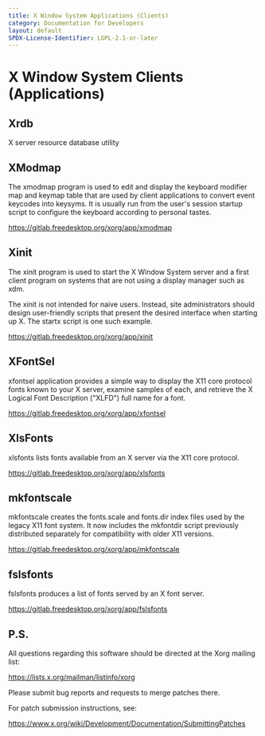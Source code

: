 ```yaml
---
title: X Window System Applications (Clients)
category: Documentation for Developers
layout: default
SPDX-License-Identifier: LGPL-2.1-or-later
---
```


# X Window System Clients (Applications)

## Xrdb

X server resource database utility

## XModmap

The xmodmap program is used to edit and display the keyboard modifier
map and keymap table that are used by client applications to convert
event keycodes into keysyms.  It is usually run from the user's
session startup script to configure the keyboard according to personal
tastes.

https://gitlab.freedesktop.org/xorg/app/xmodmap


## Xinit

The xinit program is used to start the X Window System server and a first
client program on systems that are not using a display manager such as xdm.

The xinit is not intended for naive users.  Instead, site administrators should
design user-friendly scripts that present the desired interface when starting
up X.  The startx script is one such example.

https://gitlab.freedesktop.org/xorg/app/xinit

## XFontSel
xfontsel application provides a simple way to display the X11 core
protocol fonts known to your X server, examine samples of each, and
retrieve the X Logical Font Description ("XLFD") full name for a font.

https://gitlab.freedesktop.org/xorg/app/xfontsel

## XlsFonts
xlsfonts lists fonts available from an X server via the X11 core protocol.

https://gitlab.freedesktop.org/xorg/app/xlsfonts

## mkfontscale
mkfontscale creates the fonts.scale and fonts.dir index files used by the legacy X11 font system.  It now includes the mkfontdir script previously distributed separately for compatibility with older X11 versions.

https://gitlab.freedesktop.org/xorg/app/mkfontscale

## fslsfonts
fslsfonts produces a list of fonts served by an X font server.

https://gitlab.freedesktop.org/xorg/app/fslsfonts

## P.S.

All questions regarding this software should be directed at the
Xorg mailing list:

  https://lists.x.org/mailman/listinfo/xorg

Please submit bug reports and requests to merge patches there.

For patch submission instructions, see:

  https://www.x.org/wiki/Development/Documentation/SubmittingPatches
